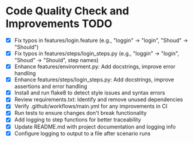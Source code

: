 # Code Quality Check and Improvements TODO

- [x] Fix typos in features/login.feature (e.g., "loggin" -> "login", "Shoud" -> "Should")
- [x] Fix typos in features/steps/login_steps.py (e.g., "loggin" -> "login", "Shoud" -> "Should", step names)
- [x] Enhance features/environment.py: Add docstrings, improve error handling
- [x] Enhance features/steps/login_steps.py: Add docstrings, improve assertions and error handling
- [x] Install and run flake8 to detect style issues and syntax errors
- [x] Review requirements.txt: Identify and remove unused dependencies
- [x] Verify .github/workflows/main.yml for any improvements in CI
- [x] Run tests to ensure changes don't break functionality
- [x] Add logging to step functions for better traceability
- [x] Update README.md with project documentation and logging info
- [x] Configure logging to output to a file after scenario runs
